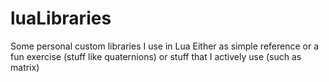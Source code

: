 # luaLibraries
Some personal custom libraries I use in Lua
Either as simple reference or a fun exercise (stuff like quaternions) or stuff that I actively use (such as matrix)

